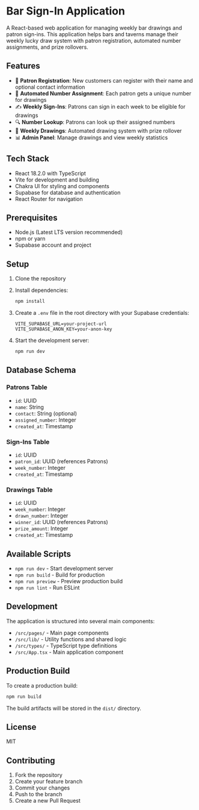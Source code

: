 # Bar Sign-In Application

A React-based web application for managing weekly bar drawings and patron sign-ins. This application helps bars and taverns manage their weekly lucky draw system with patron registration, automated number assignments, and prize rollovers.

## Features

- 🎯 **Patron Registration**: New customers can register with their name and optional contact information
- 🎫 **Automated Number Assignment**: Each patron gets a unique number for drawings
- ✍️ **Weekly Sign-Ins**: Patrons can sign in each week to be eligible for drawings
- 🔍 **Number Lookup**: Patrons can look up their assigned numbers
- 🎲 **Weekly Drawings**: Automated drawing system with prize rollover
- 📊 **Admin Panel**: Manage drawings and view weekly statistics

## Tech Stack

- React 18.2.0 with TypeScript
- Vite for development and building
- Chakra UI for styling and components
- Supabase for database and authentication
- React Router for navigation

## Prerequisites

- Node.js (Latest LTS version recommended)
- npm or yarn
- Supabase account and project

## Setup

1. Clone the repository
2. Install dependencies:

   ```bash
   npm install
   ```

3. Create a `.env` file in the root directory with your Supabase credentials:

   ```
   VITE_SUPABASE_URL=your-project-url
   VITE_SUPABASE_ANON_KEY=your-anon-key
   ```

4. Start the development server:
   ```bash
   npm run dev
   ```

## Database Schema

### Patrons Table

- `id`: UUID
- `name`: String
- `contact`: String (optional)
- `assigned_number`: Integer
- `created_at`: Timestamp

### Sign-Ins Table

- `id`: UUID
- `patron_id`: UUID (references Patrons)
- `week_number`: Integer
- `created_at`: Timestamp

### Drawings Table

- `id`: UUID
- `week_number`: Integer
- `drawn_number`: Integer
- `winner_id`: UUID (references Patrons)
- `prize_amount`: Integer
- `created_at`: Timestamp

## Available Scripts

- `npm run dev` - Start development server
- `npm run build` - Build for production
- `npm run preview` - Preview production build
- `npm run lint` - Run ESLint

## Development

The application is structured into several main components:

- `/src/pages/` - Main page components
- `/src/lib/` - Utility functions and shared logic
- `/src/types/` - TypeScript type definitions
- `/src/App.tsx` - Main application component

## Production Build

To create a production build:

```bash
npm run build
```

The build artifacts will be stored in the `dist/` directory.

## License

MIT

## Contributing

1. Fork the repository
2. Create your feature branch
3. Commit your changes
4. Push to the branch
5. Create a new Pull Request

```

```
